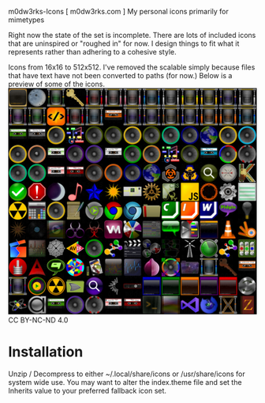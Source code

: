 m0dw3rks-Icons [ m0dw3rks.com ]
My personal icons primarily for mimetypes

Right now the state of the set is incomplete. There are lots of included icons that are uninspired or "roughed in" for now. I design things to fit what it represents rather than adhering to a cohesive style.

Icons from 16x16 to 512x512. I've removed the scalable simply because files that have text have not been converted to paths (for now.) Below is a preview of some of the icons.
<img src="ico-prev.jpg">
CC BY-NC-ND 4.0

<h1>Installation</h1>
Unzip / Decompress to either ~/.local/share/icons or /usr/share/icons for system wide use.
You may want to alter the index.theme file and set the Inherits value to your preferred fallback icon set.




